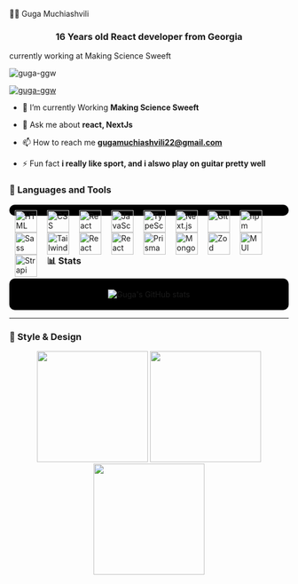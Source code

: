 🏄‍♂️ Guga Muchiashvili
<h3 align="center">16 Years old React developer from Georgia</h3>
currently working at Making Science Sweeft

<p align="left"> <img src="https://komarev.com/ghpvc/?username=guga-ggw&label=Profile%20views&color=0e75b6&style=flat" alt="guga-ggw" /> </p>

<p align="left"> <a href="https://github.com/ryo-ma/github-profile-trophy"><img src="https://github-profile-trophy.vercel.app/?username=guga-ggw" alt="guga-ggw" /></a> </p>

- 🌱 I’m currently Working **Making Science Sweeft**

- 💬 Ask me about **react, NextJs**

- 📫 How to reach me **gugamuchiashvili22@gmail.com**

- ⚡ Fun fact **i really like sport, and i alswo play on guitar pretty well**

### 🧰 Languages and Tools
<p align="left" style="background-color: black; padding: 10px; border-radius: 10px;">
   <img align="left" alt="HTML" width="40px" style="padding-right:15px;" src="https://cdn.jsdelivr.net/gh/devicons/devicon/icons/html5/html5-plain.svg" />
   <img align="left" alt="CSS" width="40px" style="padding-right:15px;" src="https://cdn.jsdelivr.net/gh/devicons/devicon/icons/css3/css3-plain.svg" />
   <img align="left" alt="React" width="40px" style="padding-right:15px;" src="https://cdn.jsdelivr.net/gh/devicons/devicon/icons/react/react-original.svg" />
   <img align="left" alt="JavaScript" width="40px" style="padding-right:15px;" src="https://cdn.jsdelivr.net/gh/devicons/devicon/icons/javascript/javascript-plain.svg" />
   <img align="left" alt="TypeScript" width="40px" style="padding-right:15px;" src="https://cdn.jsdelivr.net/gh/devicons/devicon/icons/typescript/typescript-plain.svg" />
   <img align="left" alt="Next.js" width="40px" style="padding-right:15px;" src="https://cdn.jsdelivr.net/gh/devicons/devicon/icons/nextjs/nextjs-original.svg" />
   <img align="left" alt="Git" width="40px" style="padding-right:15px;" src="https://cdn.jsdelivr.net/gh/devicons/devicon/icons/git/git-original.svg" />
   <img align="left" alt="npm" width="40px" style="padding-right:15px;" src="https://cdn.jsdelivr.net/gh/devicons/devicon/icons/npm/npm-original-wordmark.svg" />
   <img align="left" alt="Sass" width="40px" style="padding-right:15px;" src="https://cdn.jsdelivr.net/gh/devicons/devicon/icons/sass/sass-original.svg" />
   <img align="left" alt="Tailwind CSS" width="40px" style="padding-right:15px;" src="https://cdn.jsdelivr.net/gh/devicons/devicon/icons/tailwindcss/tailwindcss-plain.svg" />
   <img align="left" alt="React Hook Form" width="40px" style="padding-right:15px;" src="https://avatars.githubusercontent.com/u/53986236?s=200&v=4" />
   <img align="left" alt="React Router" width="40px" style="padding-right:15px;" src="https://cdn.jsdelivr.net/gh/devicons/devicon/icons/reactrouter/reactrouter-original.svg" />
   <img align="left" alt="Prisma" width="40px" style="padding-right:15px;" src="https://avatars.githubusercontent.com/u/17219288?s=200&v=4" />
   <img align="left" alt="MongoDB" width="40px" style="padding-right:15px;" src="https://cdn.jsdelivr.net/gh/devicons/devicon/icons/mongodb/mongodb-plain-wordmark.svg" />
   <img align="left" alt="Zod" width="40px" style="padding-right:15px;" src="https://avatars.githubusercontent.com/u/13995665?s=200&v=4" />
   <img align="left" alt="MUI" width="40px" style="padding-right:15px;" src="https://cdn.jsdelivr.net/gh/devicons/devicon/icons/materialui/materialui-original.svg" />
   <img align="left" alt="Strapi" width="40px" style="padding-right:15px;" src="https://avatars.githubusercontent.com/u/22632046?s=200&v=4" />
</p>
<br />

#

### 📊 Stats

<p align="center" style="background-color: black; padding: 20px; border-radius: 10px;">
   <img src="https://github-readme-stats.vercel.app/api?username=guga-ggw&show_icons=true&theme=radical" alt="Guga's GitHub stats"/>
</p>

---

### 🎨 Style & Design

<p align="center">
   <img src="https://media.giphy.com/media/l0HlNMi7dMLyBip8c/giphy.gif" width="200"/>
   <img src="https://media.giphy.com/media/xT9IgzoKnwFNmISR8I/giphy.gif" width="200"/>
   <img src="https://media.giphy.com/media/3o7bu3XilJ5BOiSGic/giphy.gif" width="200"/>
</p>
